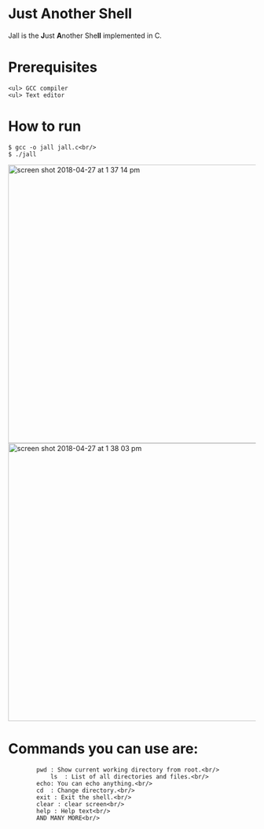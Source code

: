 # Just Another Shell
Jall is the <b>J</b>ust <b>A</b>nother She<b>ll</b> implemented in C.<br/>

# Prerequisites
	<ul> GCC compiler
	<ul> Text editor

# How to run
	$ gcc -o jall jall.c<br/>
	$ ./jall
<img width="566" alt="screen shot 2018-04-27 at 1 37 14 pm" src="https://user-images.githubusercontent.com/20112458/39352271-d4b92bfa-4a21-11e8-8ce7-d7acaf70d332.png">
<img width="565" alt="screen shot 2018-04-27 at 1 38 03 pm" src="https://user-images.githubusercontent.com/20112458/39352273-d51d8582-4a21-11e8-8dfd-23b4e861be62.png">

# Commands you can use are:<br/>
			pwd	: Show current working directory from root.<br/>
		        ls	: List of all directories and files.<br/>
			echo: You can echo anything.<br/>
			cd 	: Change directory.<br/>
			exit : Exit the shell.<br/>
			clear : clear screen<br/>
			help : Help text<br/>
			AND MANY MORE<br/>



